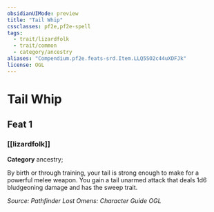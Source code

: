 ```yaml
---
obsidianUIMode: preview
title: "Tail Whip"
cssclasses: pf2e,pf2e-spell
tags:
  - trait/lizardfolk
  - trait/common
  - category/ancestry
aliases: "Compendium.pf2e.feats-srd.Item.LLQ5SO2c44uXDFJk"
license: OGL
---
```

# Tail Whip
## Feat 1
### [[lizardfolk]]

**Category** ancestry; 




By birth or through training, your tail is strong enough to make for a powerful melee weapon. You gain a tail unarmed attack that deals 1d6 bludgeoning damage and has the sweep trait.

*Source: Pathfinder Lost Omens: Character Guide*
*OGL*